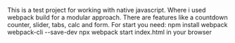 This is a test project for working with native javascript. Where i used webpack build for a modular approach.
There are features like a countdown counter, slider, tabs, calc and form.
For start you need:
npm install webpack webpack-cli --save-dev
npx webpack
start index.html in your browser
